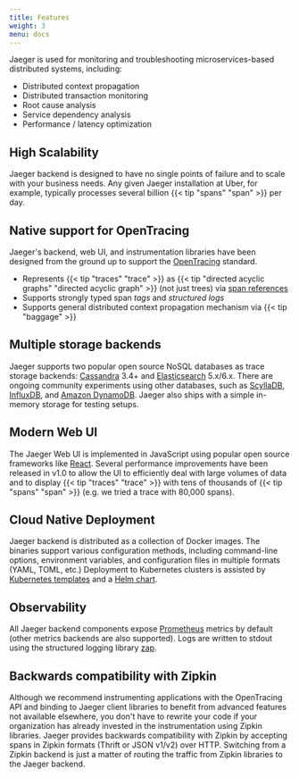 ```yaml
---
title: Features
weight: 3
menu: docs
---
```


Jaeger is used for monitoring and troubleshooting microservices-based distributed systems, including:

* Distributed context propagation
* Distributed transaction monitoring
* Root cause analysis
* Service dependency analysis
* Performance / latency optimization

## High Scalability

Jaeger backend is designed to have no single points of failure and to scale with your business needs. Any given Jaeger installation at Uber, for example, typically processes several billion {{< tip "spans" "span" >}} per day.

## Native support for OpenTracing

Jaeger's backend, web UI, and instrumentation libraries have been designed from the ground up to support the [OpenTracing](http://opentracing.io/) standard.

* Represents {{< tip "traces" "trace" >}} as {{< tip "directed acyclic graphs" "directed acyclic graph" >}} (not just trees) via [span references](https://github.com/opentracing/specification/blob/master/specification.md#references-between-spans)
* Supports strongly typed span _tags_ and _structured logs_
* Supports general distributed context propagation mechanism via {{< tip "baggage" >}}

## Multiple storage backends

Jaeger supports two popular open source NoSQL databases as trace storage backends: [Cassandra](http://cassandra.apache.org/) 3.4+ and [Elasticsearch](https://www.elastic.co/) 5.x/6.x. There are ongoing community experiments using other databases, such as [ScyllaDB](https://www.scylladb.com/), [InfluxDB](https://www.influxdata.com/), and [Amazon DynamoDB](https://aws.amazon.com/dynamodb/). Jaeger also ships with a simple in-memory storage for testing setups.

## Modern Web UI

The Jaeger Web UI is implemented in JavaScript using popular open source frameworks like [React](https://reactjs.org/). Several performance improvements have been released in v1.0 to allow the UI to efficiently deal with large volumes of data and to display {{< tip "traces" "trace" >}} with tens of thousands of {{< tip "spans" "span" >}} (e.g. we tried a trace with 80,000 spans).

## Cloud Native Deployment

Jaeger backend is distributed as a collection of Docker images. The binaries support various configuration methods, including command-line options, environment variables, and configuration files in multiple formats (YAML, TOML, etc.) Deployment to Kubernetes clusters is assisted by [Kubernetes templates](https://github.com/jaegertracing/jaeger-kubernetes) and a [Helm chart](https://github.com/kubernetes/charts/tree/master/incubator/jaeger).

## Observability

All Jaeger backend components expose [Prometheus](https://prometheus.io/) metrics by default (other metrics backends are also supported). Logs are written to stdout using the structured logging library [zap](https://github.com/uber-go/zap).

## Backwards compatibility with Zipkin

Although we recommend instrumenting applications with the OpenTracing API and binding to Jaeger client libraries to benefit from advanced features not available elsewhere, you don't have to rewrite your code if your organization has already invested in the instrumentation using Zipkin libraries. Jaeger provides backwards compatibility with Zipkin by accepting spans in Zipkin formats (Thrift or JSON v1/v2) over HTTP. Switching from a Zipkin backend is just a matter of routing the traffic from Zipkin libraries to the Jaeger backend.
